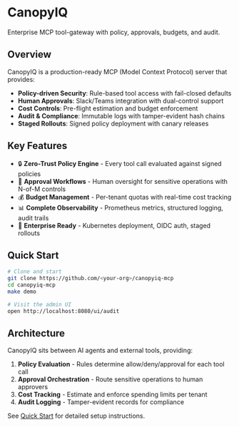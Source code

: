 # CanopyIQ

Enterprise MCP tool-gateway with policy, approvals, budgets, and audit.

## Overview

CanopyIQ is a production-ready MCP (Model Context Protocol) server that provides:

- **Policy-driven Security**: Rule-based tool access with fail-closed defaults
- **Human Approvals**: Slack/Teams integration with dual-control support  
- **Cost Controls**: Pre-flight estimation and budget enforcement
- **Audit & Compliance**: Immutable logs with tamper-evident hash chains
- **Staged Rollouts**: Signed policy deployment with canary releases

## Key Features

- 🔒 **Zero-Trust Policy Engine** - Every tool call evaluated against signed policies
- 🤝 **Approval Workflows** - Human oversight for sensitive operations with N-of-M controls
- 💰 **Budget Management** - Per-tenant quotas with real-time cost tracking
- 📊 **Complete Observability** - Prometheus metrics, structured logging, audit trails
- 🚀 **Enterprise Ready** - Kubernetes deployment, OIDC auth, staged rollouts

## Quick Start

```bash
# Clone and start
git clone https://github.com/<your-org>/canopyiq-mcp
cd canopyiq-mcp
make demo

# Visit the admin UI
open http://localhost:8080/ui/audit
```

## Architecture

CanopyIQ sits between AI agents and external tools, providing:

1. **Policy Evaluation** - Rules determine allow/deny/approval for each tool call
2. **Approval Orchestration** - Route sensitive operations to human approvers
3. **Cost Tracking** - Estimate and enforce spending limits per tenant
4. **Audit Logging** - Tamper-evident records for compliance

See [Quick Start](quickstart.md) for detailed setup instructions.